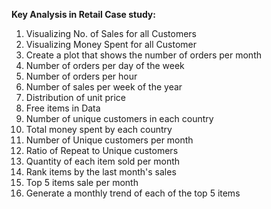 <B> Key Analysis in Retail Case study: </B> 

1. Visualizing No. of Sales for all Customers
2. Visualizing Money Spent for all Customer
3. Create a plot that shows the number of orders per month 
4. Number of orders per day of the week
5. Number of orders per hour
6. Number of sales per week of the year
7. Distribution of unit price
8. Free items in Data 
9. Number of unique customers in each country
10. Total money spent by each country
11. Number of Unique customers per month
12. Ratio of Repeat to Unique customers
13. Quantity of each item sold per month
14. Rank items by the last month's sales
15. Top 5 items sale per month 
16. Generate a monthly trend of each of the top 5 items

